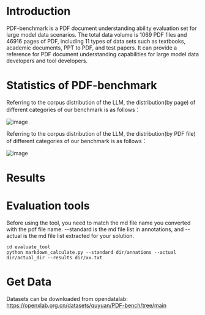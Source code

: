 # Introduction
   PDF-benchmark is a PDF document understanding ability evaluation set for large model data scenarios. The total data volume is 1069 PDF files and 46916 pages of PDF, including 11 types of data sets such as textbooks, academic documents, PPT to PDF, and test papers. It can provide a reference for PDF document understanding capabilities for large model data developers and tool developers.

# Statistics of PDF-benchmark
Referring to the corpus distribution of the LLM, the distribution(by page) of different categories of our benchmark is as follows：

![image](https://github.com/quyuan01/pdf-extract-bench/assets/102640628/b6281579-585c-43da-9d88-b25f226b39d1)

Referring to the corpus distribution of the LLM, the distribution(by PDF file) of different categories of our benchmark is as follows：

![image](https://github.com/quyuan01/pdf-extract-bench/assets/102640628/c186b7cc-2956-4a9d-a54c-1f7aca3aaafe)



# Results


# Evaluation tools
 Before using the tool, you need to match the md file name you converted with the pdf file name. --standard is the md file list in annotations, and --actual is the md file list extracted for your solution.

```
cd evaluate_tool
python markdown_calculate.py --standard dir/annations --actual dir/actual_dir --results dir/xx.txt
```


# Get Data
Datasets can be downloaded from opendatalab: https://openxlab.org.cn/datasets/quyuan/PDF-bench/tree/main
